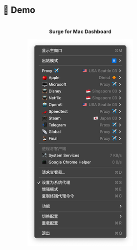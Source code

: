 # 🌴 Demo

<h3 align="center">
    <br />
    Surge for Mac Dashboard
</h3>

<p align="center">
    <img src=./Surge_for_Mac_Dashboard_Demo_@0.50x.png>
</p>
